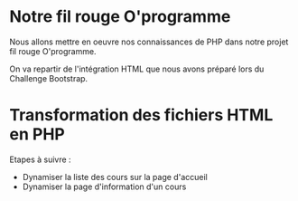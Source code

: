 # Notre fil rouge O'programme

Nous allons mettre en oeuvre nos connaissances de PHP dans notre projet fil rouge O'programme.

On va repartir de l'intégration HTML que nous avons préparé lors du Challenge Bootstrap.

# Transformation des fichiers HTML en PHP

Etapes à suivre :
- Dynamiser la liste des cours sur la page d'accueil
- Dynamiser la page d'information d'un cours